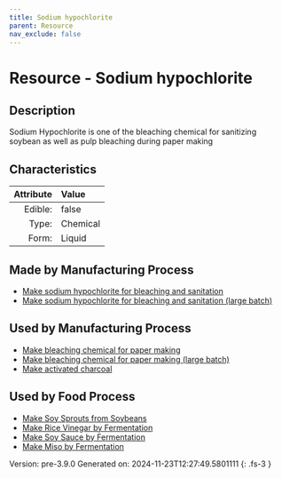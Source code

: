 ```yaml
---
title: Sodium hypochlorite
parent: Resource
nav_exclude: false
---
```

# Resource - Sodium hypochlorite

## Description
&#10;&#9;&#9;Sodium Hypochlorite is&#10;&#9;&#9;one of the bleaching chemical for sanitizing soybean as well as pulp&#10;&#9;&#9;bleaching during paper making 

## Characteristics

| Attribute      | Value |
|--------:|:------|
|Edible:|false|
|Type:|Chemical|
|Form:|Liquid|
 
## Made by Manufacturing Process

- [Make sodium hypochlorite for bleaching and sanitation](../process/make-sodium-hypochlorite-for-bleaching-and-sanitation.html)
- [Make sodium hypochlorite for bleaching and sanitation (large batch)](../process/make-sodium-hypochlorite-for-bleaching-and-sanitation--large-batch-.html)

## Used by Manufacturing Process

- [Make bleaching chemical for paper making](../process/make-bleaching-chemical-for-paper-making.html)
- [Make bleaching chemical for paper making (large batch)](../process/make-bleaching-chemical-for-paper-making--large-batch-.html)
- [Make activated charcoal](../process/make-activated-charcoal.html)


    
## Used by Food Process

- [Make Soy Sprouts from Soybeans](../food/make-soy-sprouts-from-soybeans.html)
- [Make Rice Vinegar by Fermentation](../food/make-rice-vinegar-by-fermentation.html)
- [Make Soy Sauce by Fermentation](../food/make-soy-sauce-by-fermentation.html)
- [Make Miso by Fermentation](../food/make-miso-by-fermentation.html)


Version: pre-3.9.0 Generated on: 2024-11-23T12:27:49.5801111
{: .fs-3 }
